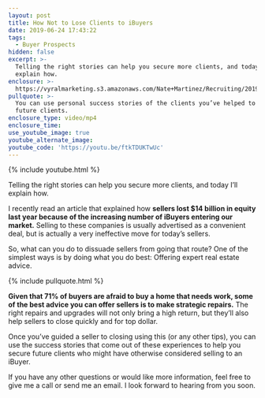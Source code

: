 ```yaml
---
layout: post
title: How Not to Lose Clients to iBuyers
date: 2019-06-24 17:43:22
tags:
  - Buyer Prospects
hidden: false
excerpt: >-
  Telling the right stories can help you secure more clients, and today I’ll
  explain how.
enclosure: >-
  https://vyralmarketing.s3.amazonaws.com/Nate+Martinez/Recruiting/2019/Have+Your+Own+Story.mp4
pullquote: >-
  You can use personal success stories of the clients you’ve helped to secure
  future clients.
enclosure_type: video/mp4
enclosure_time:
use_youtube_image: true
youtube_alternate_image:
youtube_code: 'https://youtu.be/ftkTDUKTwUc'
---
```


{% include youtube.html %}

Telling the right stories can help you secure more clients, and today I’ll explain how.

I recently read an article that explained how **sellers lost $14 billion in equity last year because of the increasing number of iBuyers entering our market.** Selling to these companies is usually advertised as a convenient deal, but is actually a very ineffective move for today’s sellers.&nbsp;

So, what can you do to dissuade sellers from going that route? One of the simplest ways is by doing what you do best: Offering expert real estate advice.

{% include pullquote.html %}

**Given that 71% of buyers are afraid to buy a home that needs work, some of the best advice you can offer sellers is to make strategic repairs.** The right repairs and upgrades will not only bring a high return, but they’ll also help sellers to close quickly and for top dollar.&nbsp;

Once you’ve guided a seller to closing using this (or any other tips), you can use the success stories that come out of these experiences to help you secure future clients who might have otherwise considered selling to an iBuyer.

If you have any other questions or would like more information, feel free to give me a call or send me an email. I look forward to hearing from you soon.